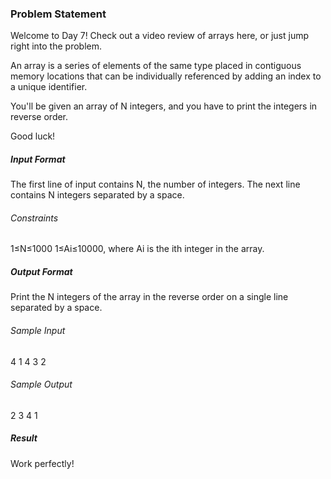 <h3>Problem Statement</h3>

Welcome to Day 7! Check out a video review of arrays here, or just jump right into the problem.

An array is a series of elements of the same type placed in contiguous memory locations that can be individually referenced by adding an index to a unique identifier.

You'll be given an array of N integers, and you have to print the integers in reverse order.

Good luck!

<h5>Input Format</h5>

The first line of input contains N, the number of integers. The next line contains N integers separated by a space.

<h6>Constraints</h6>

1≤N≤1000
1≤Ai≤10000, where Ai is the ith integer in the array.

<h5>Output Format</h5>

Print the N integers of the array in the reverse order on a single line separated by a space.

<h6>Sample Input</h6>

4
1 4 3 2

<h6>Sample Output</h6>

2 3 4 1

<h5>Result</h5>

Work perfectly!
